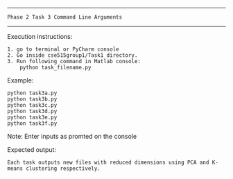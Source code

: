 
------------------------------------------------------
    Phase 2 Task 3 Command Line Arguments
------------------------------------------------------

Execution instructions:

	1. go to terminal or PyCharm console
    2. Go inside cse515group1/Task1 directory.
	3. Run following command in Matlab console:
		python task_filename.py

Example:

    python task3a.py
    python task3b.py
    python task3c.py
    python task3d.py
    python task3e.py
    python task3f.py

Note: Enter inputs as promted on the console 

Expected output:
    
    Each task outputs new files with reduced dimensions using PCA and K-means clustering respectively.